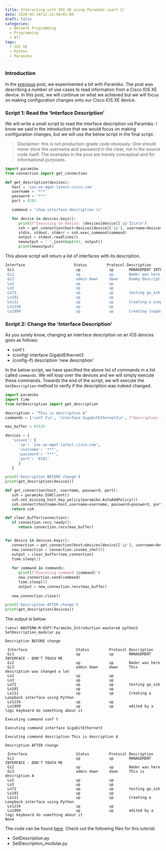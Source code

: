 ```yaml
---
title: Interacting with IOS XE using Paramiko (part 2)
date: 2020-03-24T12:32:50+01:00
draft: false
categories:
  - Network Programming
  - Programming
  - All
tags:
  - IOS XE
  - Python
  - Paramiko
---
```

### Introduction
In the [previous](https://blog.wimwauters.com/networkprogrammability/2020-03-23-paramiko_introduction_part1/) post, we experimented a bit with Paramiko. The post was describing a number of use cases to read information from a Cisco IOS XE device. In this post, we will continue on what we achieved but we will focus on making configuration changes onto our Cisco IOS XE device.

### Script 1: Read the 'Interface Description'

We will write a small script to read the interface description via Paramiko. I know we said in the introduction that we would focus on making configuration changes, but we will use the below script in the final script.

>Disclaimer: this is not production-grade code obviously. One should never store the username and password in the clear, not in the source code itself. The examples in the post are merely conceptual and for informational purposes.

```python
import paramiko
from connection import get_connection

def get_description(devices):
   host = 'ios-xe-mgmt-latest.cisco.com'
   username = '***'
   password = '***'
   port = 8181

   command = 'show interface description \n'

   for device in devices.keys(): 
      print(f"Executing on device: {devices[device]['ip']}\n\n")
      ssh = get_connection(host=devices[device]['ip'], username=devices[device]['username'], password=devices[device]['password'], port=devices[device]['port'])
      stdin, stdout, stderr = ssh.exec_command(command)
      output = stdout.readlines()
      newoutput = ' '.join(map(str, output))
      print(newoutput)

```
This above script will return a list of interfaces with its description.

```bash
Interface                      Status         Protocol Description
 Gi1                            up             up       MANAGEMENT INTERFACE - DON'T TOUCH ME
 Gi2                            up             up       Nader was here
 Gi3                            admin down     down     Dummy Description
 Lo2                            up             up       
 Lo3                            up             up       
 Lo72                           up             up       testing go_ssh
 Lo101                          up             up       
 Lo111                          up             up       Creating a Loopback interface using Python
 Lo1234                         up             up       
 Lo1999                         up             up       Creating loopback
```

### Script 2: Change the 'Interface Description'
As you surely know, changing an interface description on an IOS devices goes as follows:

- conf t
- (config) interface GigabitEthernet3
- (config-if) description 'new description'

In the below script, we have specified the above list of commands in a list called `commands`. We will loop over the devices and we will simply execute these commands. Towards the end of the script, we will execute the `GetDescription` method to verify if the description was indeed changed.

```python
import paramiko
import time
from GetDescription import get_description

description = "This is description A"
commands = ['conf t\n', 'interface GigabitEthernet3\n', f"description {description}\n"]

max_buffer = 65535

devices = {
   'iosxe1': {
      'ip': 'ios-xe-mgmt-latest.cisco.com',
      'username': '***',
      'password': '***',
      'port': '8181'
      }
   }

print('Description BEFORE change')
print(get_description(devices))

def get_connection(host, username, password, port):
   ssh = paramiko.SSHClient()
   ssh.set_missing_host_key_policy(paramiko.AutoAddPolicy())
   ssh.connect(hostname=host,username=username, password=password, port=port, look_for_keys=False, allow_agent=False)
   return ssh

def clear_buffer(connection):
   if connection.recv_ready():
      return connection.recv(max_buffer)


for device in devices.keys(): 
   connection = get_connection(host=devices[device]['ip'], username=devices[device]['username'], password=devices[device]['password'], port=devices[device]['port'])
   new_connection = connection.invoke_shell()
   output = clear_buffer(new_connection)
   time.sleep(2)
    
   for command in commands:
      print(f"Executing command {command}")
      new_connection.send(command)
      time.sleep(2)
      output = new_connection.recv(max_buffer)
    
   new_connection.close()

print('Description AFTER change')
print(get_description(devices))
```
The output is below:
```
(venv) WAUTERW-M-65P7:Paramiko_Introduction wauterw$ python3 SetDescription_modular.py 

Description BEFORE change

 Interface                      Status         Protocol Description
 Gi1                            up             up       MANAGEMENT INTERFACE - DON'T TOUCH ME
 Gi2                            up             up       Nader was here
 Gi3                            admin down     down     This description was changed a lot
 Lo2                            up             up       
 Lo3                            up             up       
 Lo72                           up             up       testing go_ssh
 Lo101                          up             up       
 Lo111                          up             up       Creating a Loopback interface using Python
 Lo1234                         up             up       
 Lo1999                         up             up       edited by a logi keyboard do something about it

Executing command conf t

Executing command interface GigabitEthernet3

Executing command description This is description A

Description AFTER change
 
 Interface                      Status         Protocol Description
 Gi1                            up             up       MANAGEMENT INTERFACE - DON'T TOUCH ME
 Gi2                            up             up       Nader was here
 Gi3                            admin down     down     This is description A
 Lo2                            up             up       
 Lo3                            up             up       
 Lo72                           up             up       testing go_ssh
 Lo101                          up             up       
 Lo111                          up             up       Creating a Loopback interface using Python
 Lo1234                         up             up       
 Lo1999                         up             up       edited by a logi keyboard do something about it
None
```
 
The code can be found [here](https://github.com/wiwa1978/blog-hugo-netlify-code/tree/master/Paramiko_Introduction). Check out the following files for this tutorial:

- GetDescription.py
- SetDescription_modular.py


